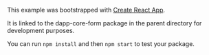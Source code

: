 This example was bootstrapped with [Create React App](https://github.com/facebook/create-react-app).

It is linked to the dapp-core-form package in the parent directory for development purposes.

You can run `npm install` and then `npm start` to test your package.

